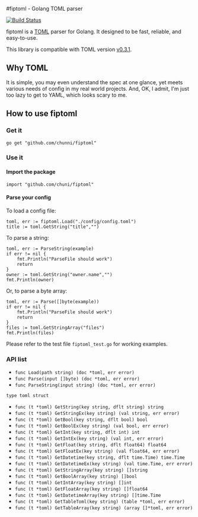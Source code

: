 #fiptoml - Golang TOML parser

[![Build Status](https://travis-ci.org/chunni/fiptoml.png?branch=master)](https://travis-ci.org/chunni/fiptoml)

fiptoml is a [TOML](https://github.com/toml-lang/toml) parser for Golang. It designed to be fast, reliable, and easy-to-use.

This library is compatible with TOML version [v0.3.1](https://github.com/toml-lang/toml/blob/master/versions/toml-v0.3.1.md).

## Why TOML
It is simple, you may even understand the spec at one glance, yet meets various needs of config in my real world projects.
And, OK, I admit, I'm just too lazy to get to YAML, which looks scary to me.

## How to use fiptoml
### Get it
`go get "github.com/chunni/fiptoml"`

### Use it

#### Import the package

`import "github.com/chuni/fiptoml"`

#### Parse your config

To load a config file:

```
toml, err := fiptoml.Load("./config/config.toml")
title := toml.GetString("title","")
```

To parse a string:

```
toml, err := ParseString(example)
if err != nil {
    fmt.Println("ParseFile should work")
    return
}
owner := toml.GetString("owner.name","")
fmt.Println(owner)
```

Or, to parse a byte array:

```
toml, err := Parse([]byte(example))
if err != nil {
	fmt.Println("ParseFile should work")
	return
}
files := toml.GetStringArray("files")
fmt.Println(files)
```

Please refer to the test file `fiptoml_test.go` for working examples.

### API list
- `func Load(path string) (doc *toml, err error)`
- `func Parse(input []byte) (doc *toml, err error)`
- `func ParseString(input string) (doc *toml, err error)`

`type toml struct`

- `func (t *toml) GetString(key string, dflt string) string`
- `func (t *toml) GetStringEx(key string) (val string, err error)`
- `func (t *toml) GetBool(key string, dflt bool) bool`
- `func (t *toml) GetBoolEx(key string) (val bool, err error)`
- `func (t *toml) GetInt(key string, dflt int) int`
- `func (t *toml) GetIntEx(key string) (val int, err error)`
- `func (t *toml) GetFloat(key string, dflt float64) float64`
- `func (t *toml) GetFloatEx(key string) (val float64, err error)`
- `func (t *toml) GetDatetime(key string, dflt time.Time) time.Time`
- `func (t *toml) GetDatetimeEx(key string) (val time.Time, err error)`
- `func (t *toml) GetStringArray(key string) []string`
- `func (t *toml) GetBoolArray(key string) []bool`
- `func (t *toml) GetIntArray(key string) []int`
- `func (t *toml) GetFloatArray(key string) []float64`
- `func (t *toml) GetDatetimeArray(key string) []time.Time`
- `func (t *toml) GetTableToml(key string) (table *toml, err error)`
- `func (t *toml) GetTableArray(key string) (array []*toml, err error)`
